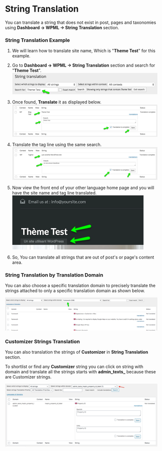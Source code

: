 # String Translation

You can translate a string that does not exist in post, pages and taxonomies using **Dashboard → WPML → String Translation** section.

### **String Translation Example**

1. We will learn how to translate site name, Which is "**Theme Test**" for this example.

2. Go to **Dashboard → WPML → String Translation** section and search for "**Theme Test**". 
![RealHomes Documentation](images/wpml/string-translation-1.png)

3. Once found, **Translate** it as displayed below. 
![RealHomes Documentation](images/wpml/string-translation-2.png)

4. Translate the tag line using the same search. 
![RealHomes Documentation](images/wpml/string-translation-3.png)

5. Now view the front end of your other language home page and you will have the site name and tag line translated.
<br>![RealHomes Documentation](images/wpml/string-translation-4.png)

6. So, You can translate all strings that are out of post's or page's content area.

### **String Translation by Translation Domain**

You can also choose a specific translation domain to precisely translate the strings attached to only a specific translation domain as shown below.

![RealHomes Documentation](images/wpml/translate-strings-by-domain.png)

### **Customizer Strings Translation**

You can also translation the strings of **Customizer** in **String Translation** section.

To shortlist or find any **Customizer** string you can click on string with domain and translate all the strings starts with **admin_texts_** because these are Customizer strings.

![RealHomes Documentation](images/wpml/string-translation-customizer.png)